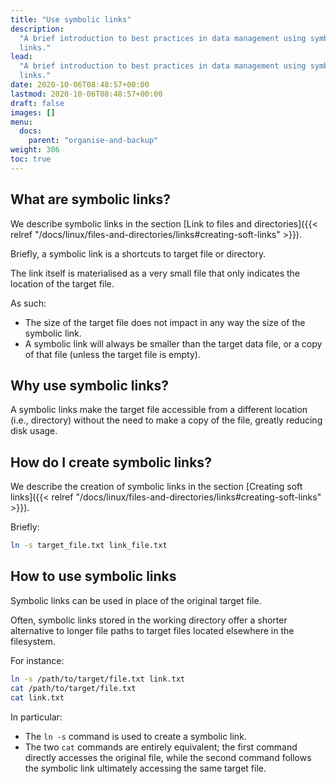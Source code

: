 ```yaml
---
title: "Use symbolic links"
description:
  "A brief introduction to best practices in data management using symbolic
  links."
lead:
  "A brief introduction to best practices in data management using symbolic
  links."
date: 2020-10-06T08:48:57+00:00
lastmod: 2020-10-06T08:48:57+00:00
draft: false
images: []
menu:
  docs:
    parent: "organise-and-backup"
weight: 306
toc: true
---
```


## What are symbolic links?

We describe symbolic links in the section [Link to files and
directories]({{< relref "/docs/linux/files-and-directories/links#creating-soft-links" >}}).

Briefly, a symbolic link is a shortcuts to target file or directory.

The link itself is materialised as a very small file that only indicates the
location of the target file.

As such:

- The size of the target file does not impact in any way the size of the
  symbolic link.
- A symbolic link will always be smaller than the target data file, or a copy of
  that file (unless the target file is empty).

## Why use symbolic links?

A symbolic links make the target file accessible from a different location
(i.e., directory) without the need to make a copy of the file, greatly reducing
disk usage.

## How do I create symbolic links?

We describe the creation of symbolic links in the section [Creating soft
links]({{< relref "/docs/linux/files-and-directories/links#creating-soft-links" >}}).

Briefly:

```bash
ln -s target_file.txt link_file.txt
```

## How to use symbolic links

Symbolic links can be used in place of the original target file.

Often, symbolic links stored in the working directory offer a shorter
alternative to longer file paths to target files located elsewhere in the
filesystem.

For instance:

```bash
ln -s /path/to/target/file.txt link.txt
cat /path/to/target/file.txt
cat link.txt
```

In particular:

- The `ln -s` command is used to create a symbolic link.
- The two `cat` commands are entirely equivalent; the first command directly
  accesses the original file, while the second command follows the symbolic link
  ultimately accessing the same target file.

<!-- Link definitions -->
